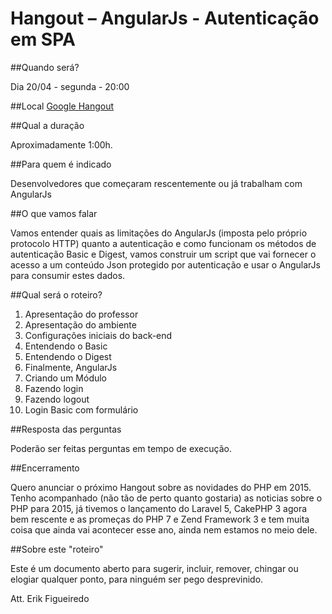 # Hangout – AngularJs - Autenticação em SPA

##Quando será?

Dia 20/04 - segunda - 20:00

##Local
[Google Hangout](https://plus.google.com/u/0/events/c0rgahltpsq79jc75bjlhhrt7j0)

##Qual a duração

Aproximadamente 1:00h.

##Para quem é indicado

Desenvolvedores que começaram rescentemente ou já trabalham com AngularJs

##O que vamos falar

Vamos entender quais as limitações do AngularJs (imposta pelo próprio protocolo HTTP) quanto a autenticação e como funcionam os métodos de autenticação Basic e Digest, vamos construir um script que vai fornecer o acesso a um conteúdo Json protegido por autenticação e usar o AngularJs para consumir estes dados.

##Qual será o roteiro?

1. Apresentação do professor
2. Apresentação do ambiente
3. Configurações iniciais do back-end
4. Entendendo o Basic
5. Entendendo o Digest
6. Finalmente, AngularJs
7. Criando um Módulo
8. Fazendo login
9. Fazendo logout
10. Login Basic com formulário


##Resposta das perguntas

Poderão ser feitas perguntas em tempo de execução.

##Encerramento

Quero anunciar o próximo Hangout sobre as novidades do PHP em 2015. Tenho acompanhado (não tão de perto quanto gostaria) as noticias sobre o PHP para 2015, já tivemos o lançamento do Laravel 5, CakePHP 3 agora bem rescente e as promeças do PHP 7 e Zend Framework 3 e tem muita coisa que ainda vai acontecer esse ano, ainda nem estamos no meio dele. 

##Sobre este "roteiro"

Este é um documento aberto para sugerir, incluir, remover, chingar ou elogiar qualquer ponto, para ninguém ser pego desprevinido.

Att. Erik Figueiredo
